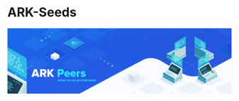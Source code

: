 # ARK-Seeds

<p align="center">
    <img src="https://github.com/ArkEcosystem/ARK-Peers/blob/master/banner.png" />
</p>
